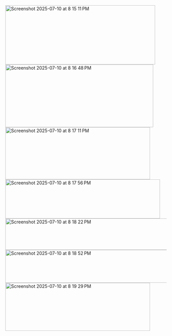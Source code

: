 
<img width="468" height="185" alt="Screenshot 2025-07-10 at 8 15 11 PM" src="https://github.com/user-attachments/assets/361016ce-c5ee-485f-92b8-dcf42e313502" />
<img width="462" height="196" alt="Screenshot 2025-07-10 at 8 16 48 PM" src="https://github.com/user-attachments/assets/e6dbf355-9459-463a-9dc4-8a93458e5713" />
<img width="452" height="163" alt="Screenshot 2025-07-10 at 8 17 11 PM" src="https://github.com/user-attachments/assets/c738a20a-91b6-4437-8dfd-ad5ce9e68ac0" />
<img width="483" height="122" alt="Screenshot 2025-07-10 at 8 17 56 PM" src="https://github.com/user-attachments/assets/2f199031-8a58-461b-ac3b-8d931a75ad37" />
<img width="533" height="98" alt="Screenshot 2025-07-10 at 8 18 22 PM" src="https://github.com/user-attachments/assets/8da60715-f9c6-4652-9257-6bd2f00e2679" />
<img width="520" height="103" alt="Screenshot 2025-07-10 at 8 18 52 PM" src="https://github.com/user-attachments/assets/ae2c332e-190d-46b4-bcaa-d933dfd38b75" />
<img width="452" height="150" alt="Screenshot 2025-07-10 at 8 19 29 PM" src="https://github.com/user-attachments/assets/534fb2ac-1ac5-48bc-9433-6878fe7273e1" />
